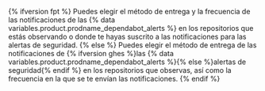 {% ifversion fpt %}
Puedes elegir el método de entrega y la frecuencia de las notificaciones de
las {% data variables.product.prodname_dependabot_alerts %} en los repositorios que estás observando o donde te hayas suscrito a las notificaciones para las alertas de seguridad.
{% else %}
Puedes elegir el método de entrega de las notificaciones de
{% ifversion ghes %}las {% data variables.product.prodname_dependabot_alerts %}{% else %}alertas de seguridad{% endif %} en los repositorios que observas, así como la frecuencia en la que se te envían las notificaciones.
{% endif %}
